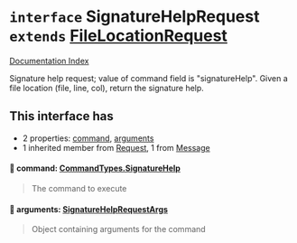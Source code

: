 # `interface` SignatureHelpRequest `extends` [FileLocationRequest](../interface.FileLocationRequest/README.md)

[Documentation Index](../README.md)

Signature help request; value of command field is "signatureHelp".
Given a file location (file, line, col), return the signature
help.

## This interface has

- 2 properties:
[command](#-command-commandtypessignaturehelp),
[arguments](#-arguments-signaturehelprequestargs)
- 1 inherited member from [Request](../interface.Request/README.md), 1 from [Message](../interface.Message/README.md)


#### 📄 command: [CommandTypes.SignatureHelp](../enum.CommandTypes/README.md#signaturehelp--signaturehelp)

> The command to execute



#### 📄 arguments: [SignatureHelpRequestArgs](../interface.SignatureHelpRequestArgs/README.md)

> Object containing arguments for the command




